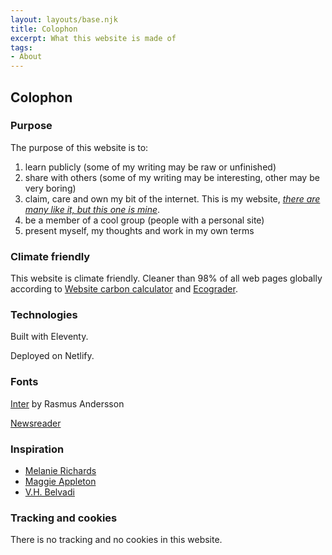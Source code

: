```yaml
---
layout: layouts/base.njk
title: Colophon
excerpt: What this website is made of
tags:
- About
---
```


## Colophon

### Purpose

The purpose of this website is to:   
1. learn publicly (some of my writing may be raw or unfinished)
2. share with others (some of my writing may be interesting, other may be very boring)
3. claim, care and own my bit of the internet. This is my website, [*there are many like it, but this one is mine*](https://en.wikipedia.org/wiki/Rifleman%27s_Creed).
4. be a member of a cool group (people with a personal site)
5. present myself, my thoughts and work in my own terms

### Climate friendly

This website is climate friendly. 
Cleaner than 98% of all web pages globally according to [Website carbon calculator](https://www.websitecarbon.com/website/carlosrodrigo-com/) and [Ecograder](https://ecograder.com/report/ui51eop7QVAu1piHLdKCnYav).

### Technologies

Built with Eleventy.

Deployed on Netlify.

### Fonts

[Inter](https://fonts.google.com/specimen/Inter) by Rasmus Andersson

[Newsreader](https://fonts.google.com/specimen/Newsreader)

### Inspiration

- [Melanie Richards](https://melanie-richards.com/)
- [Maggie Appleton](https://maggieappleton.com/garden)
- [V.H. Belvadi](https://vhbelvadi.com/) 

### Tracking and cookies

There is no tracking and no cookies in this website.